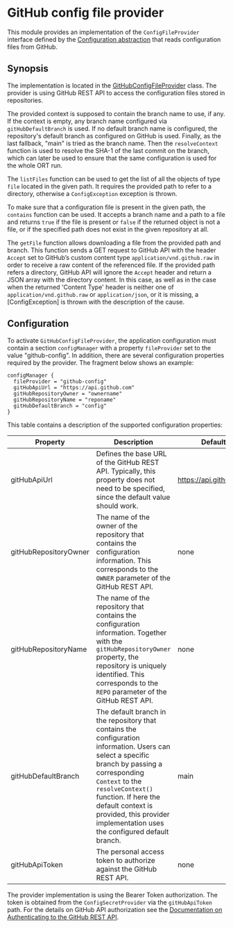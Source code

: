 # GitHub config file provider

This module provides an implementation of the `ConfigFileProvider` interface defined by the [Configuration abstraction](../README.md) that reads configuration files from GitHub.

## Synopsis

The implementation is located in the [GitHubConfigFileProvider](src/main/kotlin/GitHubConfigFileProvider.kt) class.
The provider is using GitHub REST API to access the configuration files stored in repositories.

The provided context is supposed to contain the branch name to use, if any.
If the context is empty, any branch name configured via `gitHubDefaultBranch` is used.
If no default branch name is configured, the repository's default branch as configured on GitHub is used.
Finally, as the last fallback, "main" is tried as the branch name.
Then the `resolveContext` function is used to resolve the SHA-1 of the last commit on the branch, which can later be used to ensure that the same configuration is used for the whole ORT run.

The `listFiles` function can be used to get the list of all the objects of type `file` located in the given path.
It requires the provided path to refer to a directory, otherwise a `ConfigException` exception is thrown.

To make sure that a configuration file is present in the given path, the `contains` function can be used.
It accepts a branch name and a path to a file and returns `true` if the file is present or `false` if the returned object is not a file, or if the specified path does not exist in the given repository at all.

The `getFile` function allows downloading a file from the provided path and branch.
This function sends a GET request to GitHub API with the header `Accept` set to GitHub’s custom content type `application/vnd.github.raw` in order to receive a raw content of the referenced file.
If the provided path refers a directory, GitHub API will ignore the `Accept` header and return a JSON array with the directory content.
In this case, as well as in the case when the returned 'Content Type' header is neither one of `application/vnd.github.raw` or `application/json`, or it is missing, a \[ConfigException\] is thrown with the description of the cause.

## Configuration

To activate `GitHubConfigFileProvider`, the application configuration must contain a section `configManager` with a property `fileProvider` set to the value "github-config".
In addition, there are several configuration properties required by the provider.
The fragment below shows an example:

```
configManager {
  fileProvider = "github-config"
  gitHubApiUrl = "https://api.github.com"
  gitHubRepositoryOwner = "ownername"
  gitHubRepositoryName = "reponame"
  gitHubDefaultBranch = "config"
}
```

This table contains a description of the supported configuration properties:

| Property              | Description                                                                                                                                                                                                                                                                                             | Default                  | Secret |
|-----------------------|---------------------------------------------------------------------------------------------------------------------------------------------------------------------------------------------------------------------------------------------------------------------------------------------------------|--------------------------|--------|
| gitHubApiUrl          | Defines the base URL of the GitHub REST API. Typically, this property does not need to be specified, since the default value should work.                                                                                                                                                               | <https://api.github.com> | no     |
| gitHubRepositoryOwner | The name of the owner of the repository that contains the configuration information. This corresponds to the `OWNER` parameter of the GitHub REST API.                                                                                                                                                  | none                     | no     |
| gitHubRepositoryName  | The name of the repository that contains the configuration information. Together with the `gitHubRepositoryOwner` property, the repository is uniquely identified. This corresponds to the `REPO` parameter of the GitHub REST API.                                                                     | none                     | no     |
| gitHubDefaultBranch   | The default branch in the repository that contains the configuration information. Users can select a specific branch by passing a corresponding `Context` to the `resolveContext()` function. If here the default context is provided, this provider implementation uses the configured default branch. | main                     | no     |
| gitHubApiToken        | The personal access token to authorize against the GitHub REST API.                                                                                                                                                                                                                                     | none                     | yes    |

The provider implementation is using the Bearer Token authorization.
The token is obtained from the `ConfigSecretProvider` via the `gitHubApiToken` path.
For the details on GitHub API authorization see the [Documentation on Authenticating to the GitHub REST API](https://docs.github.com/en/rest/overview/authenticating-to-the-rest-api?apiVersion=2022-11-28).
